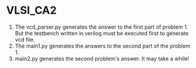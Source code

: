 # VLSI_CA2
1. The vcd_parser.py generates the answer to the first part of problem 1. But the testbench written in verilog must be executed first 
to generate vcd file.
2. The main1.py generates the answers to the second part of the problem 1.
3. main2.py generates the second problem's answer. It may take a while!
